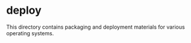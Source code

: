 deploy
======

This directory contains packaging and deployment materials for various
operating systems.
